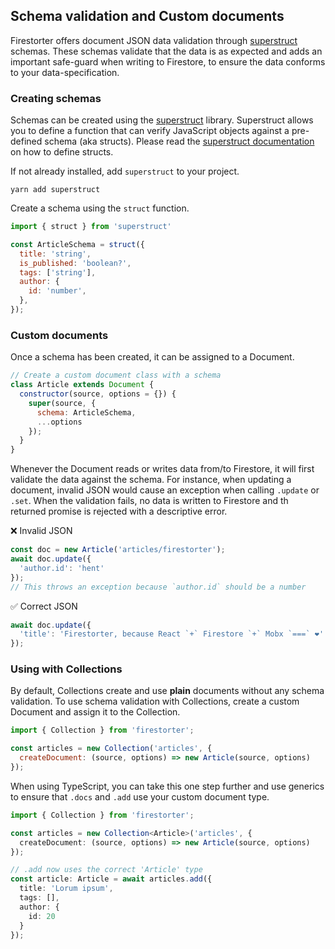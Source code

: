 ## Schema validation and Custom documents

Firestorter offers document JSON data validation through [superstruct](https://github.com/ianstormtaylor/superstruct)
schemas. These schemas validate that the data is as expected and adds an
important safe-guard when writing to Firestore, to ensure the data conforms
to your data-specification.

### Creating schemas

Schemas can be created using the [superstruct](https://github.com/ianstormtaylor/superstruct) library.
Superstruct allows you to define a function that can verify JavaScript objects
against a pre-defined schema (aka structs). Please read the [superstruct documentation](https://github.com/ianstormtaylor/superstruct#documentation) on how to define structs.

If not already installed, add `superstruct` to your project.

    yarn add superstruct

Create a schema using the `struct` function.

```js
import { struct } from 'superstruct'

const ArticleSchema = struct({
  title: 'string',
  is_published: 'boolean?',
  tags: ['string'],
  author: {
    id: 'number',
  },
});
```

### Custom documents

Once a schema has been created, it can be assigned to a Document.

```js
// Create a custom document class with a schema
class Article extends Document {
  constructor(source, options = {}) {
    super(source, {
      schema: ArticleSchema,
      ...options
    });
  }
}
```

Whenever the Document reads or writes data from/to Firestore, it will first
validate the data against the schema. For instance, when updating
a document, invalid JSON would cause an exception when calling `.update` or `.set`.
When the validation fails, no data is written to Firestore and th returned
promise is rejected with a descriptive error.

❌  Invalid JSON
```js
const doc = new Article('articles/firestorter');
await doc.update({
  'author.id': 'hent'
});
// This throws an exception because `author.id` should be a number
```

✅  Correct JSON
```js
await doc.update({
  'title': 'Firestorter, because React `+` Firestore `+` Mobx `===` ❤️'
});
```

### Using with Collections

By default, Collections create and use **plain** documents without
any schema validation. To use schema validation with Collections, 
create a custom Document and assign it to the Collection.

```js
import { Collection } from 'firestorter';

const articles = new Collection('articles', {
  createDocument: (source, options) => new Article(source, options)
});
```

When using TypeScript, you can take this one step further and
use generics to ensure that `.docs` and `.add` use your custom
document type.

```ts
import { Collection } from 'firestorter';

const articles = new Collection<Article>('articles', {
  createDocument: (source, options) => new Article(source, options)
});

// .add now uses the correct 'Article' type
const article: Article = await articles.add({
  title: 'Lorum ipsum',
  tags: [],
  author: {
    id: 20
  }
});
```
